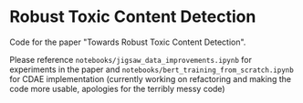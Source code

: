 # Robust Toxic Content Detection
Code for the paper "Towards Robust Toxic Content Detection".

Please reference `notebooks/jigsaw_data_improvements.ipynb` for experiments in the paper and `notebooks/bert_training_from_scratch.ipynb` for CDAE implementation (currently working on refactoring and making the code more usable, apologies for the terribly messy code)
